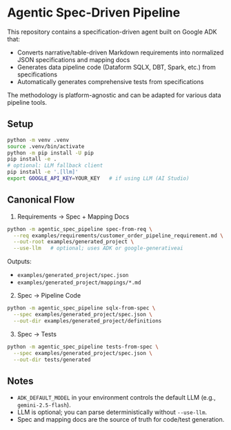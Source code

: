 # Agentic Spec-Driven Pipeline

This repository contains a specification-driven agent built on Google ADK that:
- Converts narrative/table-driven Markdown requirements into normalized JSON specifications and mapping docs
- Generates data pipeline code (Dataform SQLX, DBT, Spark, etc.) from specifications
- Automatically generates comprehensive tests from specifications

The methodology is platform-agnostic and can be adapted for various data pipeline tools.

## Setup

```bash
python -m venv .venv
source .venv/bin/activate
python -m pip install -U pip
pip install -e .
# optional: LLM fallback client
pip install -e '.[llm]'
export GOOGLE_API_KEY=YOUR_KEY   # if using LLM (AI Studio)
```

## Canonical Flow

1) Requirements → Spec + Mapping Docs
```bash
python -m agentic_spec_pipeline spec-from-req \
  --req examples/requirements/customer_order_pipeline_requirement.md \
  --out-root examples/generated_project \
  --use-llm   # optional; uses ADK or google-generativeai
```
Outputs:
- `examples/generated_project/spec.json`
- `examples/generated_project/mappings/*.md`

2) Spec → Pipeline Code
```bash
python -m agentic_spec_pipeline sqlx-from-spec \
  --spec examples/generated_project/spec.json \
  --out-dir examples/generated_project/definitions
```

3) Spec → Tests
```bash
python -m agentic_spec_pipeline tests-from-spec \
  --spec examples/generated_project/spec.json \
  --out-dir tests/generated
```

## Notes
- `ADK_DEFAULT_MODEL` in your environment controls the default LLM (e.g., `gemini-2.5-flash`).
- LLM is optional; you can parse deterministically without `--use-llm`.
- Spec and mapping docs are the source of truth for code/test generation.